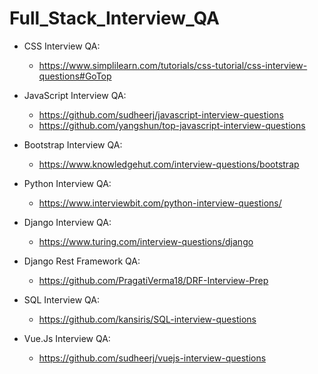 # Full_Stack_Interview_QA

- CSS Interview QA:
  - https://www.simplilearn.com/tutorials/css-tutorial/css-interview-questions#GoTop

- JavaScript Interview QA:
  - https://github.com/sudheerj/javascript-interview-questions
  - https://github.com/yangshun/top-javascript-interview-questions

- Bootstrap Interview QA:
  - https://www.knowledgehut.com/interview-questions/bootstrap
 
- Python Interview QA:
  - https://www.interviewbit.com/python-interview-questions/

- Django Interview QA:
  - https://www.turing.com/interview-questions/django

- Django Rest Framework QA:
  - https://github.com/PragatiVerma18/DRF-Interview-Prep

- SQL Interview QA:
  - https://github.com/kansiris/SQL-interview-questions

- Vue.Js Interview QA:
  - https://github.com/sudheerj/vuejs-interview-questions
